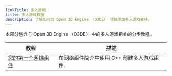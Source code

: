 ```yaml
---
linkTitle: 多人游戏
title: 多人游戏教程
description: 了解如何向 Open 3D Engine （O3DE） 项目添加多人游戏支持。
---
```


本部分包含与 Open 3D Engine （O3DE） 中的多人游戏相关的分步教程。

|教程 |描述 |
| - | - |
| [您的第一个网络组件](first-multiplayer-component) | 在网络组件简介中使用 C++ 创建多人游戏组件. |
